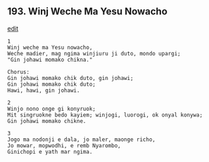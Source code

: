 
## 193.  Winj Weche Ma Yesu Nowacho
[edit](https://docs.google.com/document/d/1aMwip3pS9HqnmIM41NP6U_q7im99Hdq5/edit?mode=html)



    1
    Winj weche ma Yesu nowacho,
    Weche madier, mag ngima winjiuru ji duto, mondo upargi;
    "Gin johawi momako chikna."

    Chorus:
    Gin johawi momako chik duto, gin johawi;
    Gin johawi momako chik duto;
    Hawi, hawi, gin johawi.

    2
    Winjo nono onge gi konyruok;
    Mit singruokne bedo kayiem; winjogi, luorogi, ok onyal konywa;
    Gin johawi momako chikne.

    3
    Jogo ma nodonji e dala, jo maler, maonge richo,
    Jo mowar, mopwodhi, e remb Nyarombo,
    Ginichopi e yath mar ngima.


